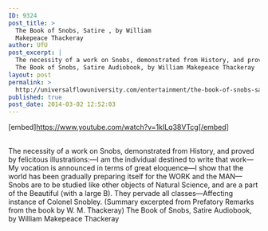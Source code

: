 ```yaml
---
ID: 9324
post_title: >
  The Book of Snobs, Satire , by William
  Makepeace Thackeray
author: UfU
post_excerpt: |
  The necessity of a work on Snobs, demonstrated from History, and proved by felicitous illustrations:—I am the individual destined to write that work—My vocation is announced in terms of great eloquence—I show that the world has been gradually preparing itself for the WORK and the MAN—Snobs are to be studied like other objects of Natural Science, and are a part of the Beautiful (with a large B). They pervade all classes—Affecting instance of Colonel Snobley. (Summary excerpted from Prefatory Remarks from the book by W. M. Thackeray)
  The Book of Snobs, Satire Audiobook, by William Makepeace Thackeray
layout: post
permalink: >
  http://universalflowuniversity.com/entertainment/the-book-of-snobs-satire-by-william-makepeace-thackeray/
published: true
post_date: 2014-03-02 12:52:03
---
```

[embed]https://www.youtube.com/watch?v=1kILq38VTcg[/embed]</br></br>
<p>The necessity of a work on Snobs, demonstrated from History, and proved by felicitous illustrations:—I am the individual destined to write that work—My vocation is announced in terms of great eloquence—I show that the world has been gradually preparing itself for the WORK and the MAN—Snobs are to be studied like other objects of Natural Science, and are a part of the Beautiful (with a large B). They pervade all classes—Affecting instance of Colonel Snobley. (Summary excerpted from Prefatory Remarks from the book by W. M. Thackeray)
The Book of Snobs, Satire Audiobook, by William Makepeace Thackeray</p>